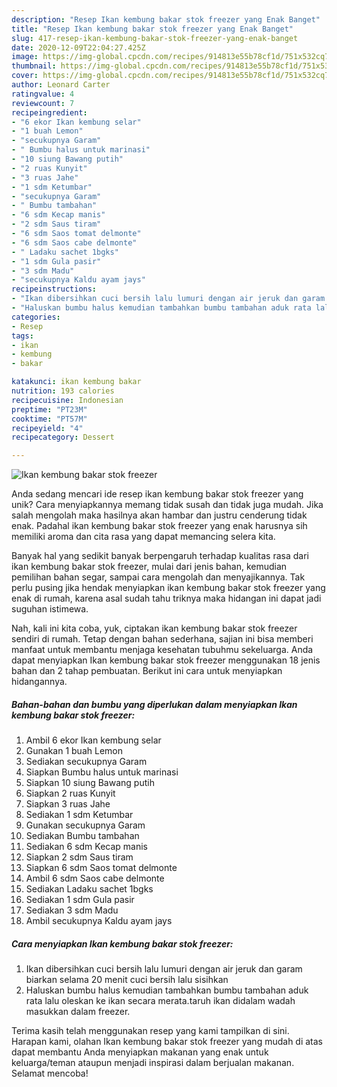 ```yaml
---
description: "Resep Ikan kembung bakar stok freezer yang Enak Banget"
title: "Resep Ikan kembung bakar stok freezer yang Enak Banget"
slug: 417-resep-ikan-kembung-bakar-stok-freezer-yang-enak-banget
date: 2020-12-09T22:04:27.425Z
image: https://img-global.cpcdn.com/recipes/914813e55b78cf1d/751x532cq70/ikan-kembung-bakar-stok-freezer-foto-resep-utama.jpg
thumbnail: https://img-global.cpcdn.com/recipes/914813e55b78cf1d/751x532cq70/ikan-kembung-bakar-stok-freezer-foto-resep-utama.jpg
cover: https://img-global.cpcdn.com/recipes/914813e55b78cf1d/751x532cq70/ikan-kembung-bakar-stok-freezer-foto-resep-utama.jpg
author: Leonard Carter
ratingvalue: 4
reviewcount: 7
recipeingredient:
- "6 ekor Ikan kembung selar"
- "1 buah Lemon"
- "secukupnya Garam"
- " Bumbu halus untuk marinasi"
- "10 siung Bawang putih"
- "2 ruas Kunyit"
- "3 ruas Jahe"
- "1 sdm Ketumbar"
- "secukupnya Garam"
- " Bumbu tambahan"
- "6 sdm Kecap manis"
- "2 sdm Saus tiram"
- "6 sdm Saos tomat delmonte"
- "6 sdm Saos cabe delmonte"
- " Ladaku sachet 1bgks"
- "1 sdm Gula pasir"
- "3 sdm Madu"
- "secukupnya Kaldu ayam jays"
recipeinstructions:
- "Ikan dibersihkan cuci bersih lalu lumuri dengan air jeruk dan garam biarkan selama 20 menit cuci bersih lalu sisihkan"
- "Haluskan bumbu halus kemudian tambahkan bumbu tambahan aduk rata lalu oleskan ke ikan secara merata.taruh ikan didalam wadah masukkan dalam freezer."
categories:
- Resep
tags:
- ikan
- kembung
- bakar

katakunci: ikan kembung bakar 
nutrition: 193 calories
recipecuisine: Indonesian
preptime: "PT23M"
cooktime: "PT57M"
recipeyield: "4"
recipecategory: Dessert

---
```



![Ikan kembung bakar stok freezer](https://img-global.cpcdn.com/recipes/914813e55b78cf1d/751x532cq70/ikan-kembung-bakar-stok-freezer-foto-resep-utama.jpg)

Anda sedang mencari ide resep ikan kembung bakar stok freezer yang unik? Cara menyiapkannya memang tidak susah dan tidak juga mudah. Jika salah mengolah maka hasilnya akan hambar dan justru cenderung tidak enak. Padahal ikan kembung bakar stok freezer yang enak harusnya sih memiliki aroma dan cita rasa yang dapat memancing selera kita.

Banyak hal yang sedikit banyak berpengaruh terhadap kualitas rasa dari ikan kembung bakar stok freezer, mulai dari jenis bahan, kemudian pemilihan bahan segar, sampai cara mengolah dan menyajikannya. Tak perlu pusing jika hendak menyiapkan ikan kembung bakar stok freezer yang enak di rumah, karena asal sudah tahu triknya maka hidangan ini dapat jadi suguhan istimewa.




Nah, kali ini kita coba, yuk, ciptakan ikan kembung bakar stok freezer sendiri di rumah. Tetap dengan bahan sederhana, sajian ini bisa memberi manfaat untuk membantu menjaga kesehatan tubuhmu sekeluarga. Anda dapat menyiapkan Ikan kembung bakar stok freezer menggunakan 18 jenis bahan dan 2 tahap pembuatan. Berikut ini cara untuk menyiapkan hidangannya.

<!--inarticleads1-->

##### Bahan-bahan dan bumbu yang diperlukan dalam menyiapkan Ikan kembung bakar stok freezer:

1. Ambil 6 ekor Ikan kembung selar
1. Gunakan 1 buah Lemon
1. Sediakan secukupnya Garam
1. Siapkan  Bumbu halus untuk marinasi
1. Siapkan 10 siung Bawang putih
1. Siapkan 2 ruas Kunyit
1. Siapkan 3 ruas Jahe
1. Sediakan 1 sdm Ketumbar
1. Gunakan secukupnya Garam
1. Sediakan  Bumbu tambahan
1. Sediakan 6 sdm Kecap manis
1. Siapkan 2 sdm Saus tiram
1. Siapkan 6 sdm Saos tomat delmonte
1. Ambil 6 sdm Saos cabe delmonte
1. Sediakan  Ladaku sachet 1bgks
1. Sediakan 1 sdm Gula pasir
1. Sediakan 3 sdm Madu
1. Ambil secukupnya Kaldu ayam jays




<!--inarticleads2-->

##### Cara menyiapkan Ikan kembung bakar stok freezer:

1. Ikan dibersihkan cuci bersih lalu lumuri dengan air jeruk dan garam biarkan selama 20 menit cuci bersih lalu sisihkan
1. Haluskan bumbu halus kemudian tambahkan bumbu tambahan aduk rata lalu oleskan ke ikan secara merata.taruh ikan didalam wadah masukkan dalam freezer.




Terima kasih telah menggunakan resep yang kami tampilkan di sini. Harapan kami, olahan Ikan kembung bakar stok freezer yang mudah di atas dapat membantu Anda menyiapkan makanan yang enak untuk keluarga/teman ataupun menjadi inspirasi dalam berjualan makanan. Selamat mencoba!
